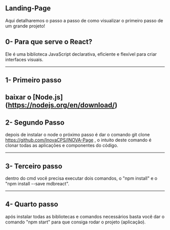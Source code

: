 Landing-Page
----
Aqui detalharemos o passo a passo de como visualizar o primeiro passo de um grande projeto!


## 0- Para que serve o React?
Ele é uma biblioteca JavaScript declarativa, eficiente e flexível para criar interfaces visuais.

----
## 1- Primeiro passo

baixar o [Node.js] 
 (https://nodejs.org/en/download/)
------
## 2- Segundo Passo

depois de instalar o node o próximo passo é dar o comando git clone https://github.com/InovaCPS/INOVA-Page , o intuito deste comando é clonar todas as aplicações e componentes do código.

--------
## 3- Terceiro passo 

dentro do cmd você precisa executar dois comandos, o "npm install" e o "npm install --save mdbreact".

--------

## 4- Quarto passo

após instalar todas as bibliotecas e comandos necessários basta você dar o comando "npm start" para que consiga rodar o projeto (aplicação).

